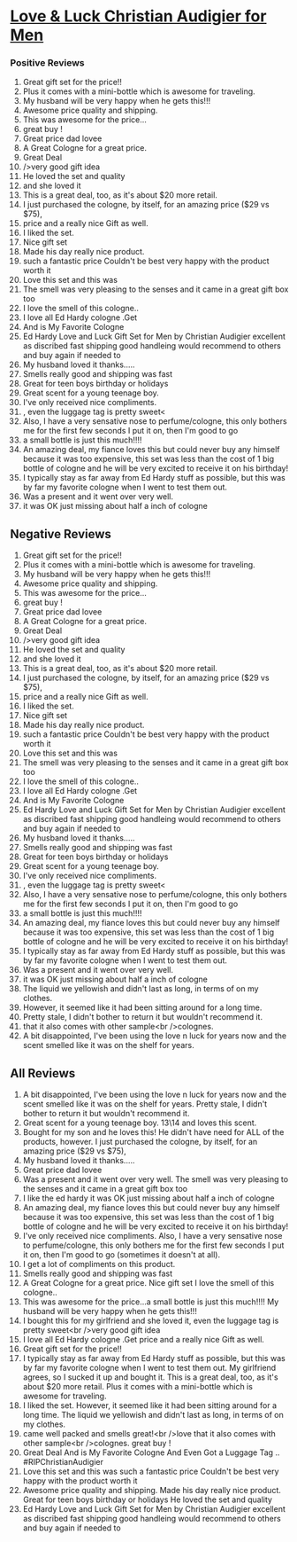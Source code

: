 # [Love &amp; Luck Christian Audigier for Men](https://products.checkmycream.com/products/Love-and-Luck-Christian-Audigier-for-Men.html)

### Positive Reviews

<ol>
      <li>Great gift set for the price!!</li>
      <li>Plus it comes with a mini-bottle which is awesome for traveling.</li>
      <li>My husband will be very happy when he gets this!!!</li>
      <li>Awesome price quality and shipping.</li>
      <li>This was awesome for the price...</li>
      <li>great buy !</li>
      <li>Great price dad lovee</li>
      <li>A Great Cologne for a great price.</li>
      <li>Great Deal</li>
      <li>/&gt;very good gift idea</li>
      <li>He loved the set and quality</li>
      <li>and she loved it</li>
      <li>This is a great deal, too, as it&#x27;s about $20 more retail.  </li>
      <li>I just purchased the cologne, by itself, for an amazing price ($29 vs $75),</li>
      <li>price and a really nice Gift as well.</li>
      <li>I liked the set.</li>
      <li>Nice gift set</li>
      <li>Made his day really nice product.</li>
      <li>such a fantastic price Couldn&#x27;t be best very happy with the product worth it</li>
      <li>Love this set and this was</li>
      <li>The smell was very pleasing to the senses and it came in a great gift box too</li>
      <li>I love the smell of this cologne..</li>
      <li>I love all Ed Hardy cologne .Get</li>
      <li>And is My Favorite Cologne</li>
      <li>Ed Hardy Love and Luck Gift Set for Men by Christian Audigier excellent as discribed fast shipping good handleing would recommend to others and buy again if needed to</li>
      <li>My husband loved it thanks.....</li>
      <li>Smells really good and shipping was fast</li>
      <li>Great for teen boys birthday or holidays  </li>
      <li>Great scent for a young teenage boy.</li>
      <li>I&#x27;ve only received nice compliments.</li>
      <li>, even the luggage tag is pretty sweet&lt;</li>
      <li>Also, I have a very sensative nose to perfume/cologne, this only bothers me for the first few seconds I put it on, then I&#x27;m good to go</li>
      <li>a small bottle is just this much!!!!</li>
      <li>An amazing deal, my fiance loves this but could never buy any himself because it was too expensive, this set was less than the cost of 1 big bottle of cologne and he will be very excited to receive it on his birthday!</li>
      <li>I typically stay as far away from Ed Hardy stuff as possible, but this was by far my favorite cologne when I went to test them out.  </li>
      <li>Was a present and it went over very well.  </li>
      <li>it was OK just missing about half a inch of cologne</li>
</ol>


<h2>Negative Reviews</h2>
<ol>
<li> Great gift set for the price!!</li>
<li> Plus it comes with a mini-bottle which is awesome for traveling.</li>
<li> My husband will be very happy when he gets this!!!</li>
<li> Awesome price quality and shipping.</li>
<li> This was awesome for the price...</li>
<li> great buy !</li>
<li> Great price dad lovee</li>
<li> A Great Cologne for a great price.</li>
<li> Great Deal</li>
<li> /&gt;very good gift idea</li>
<li> He loved the set and quality</li>
<li> and she loved it</li>
<li> This is a great deal, too, as it&#x27;s about $20 more retail.  </li>
<li> I just purchased the cologne, by itself, for an amazing price ($29 vs $75),</li>
<li> price and a really nice Gift as well.</li>
<li> I liked the set.</li>
<li> Nice gift set</li>
<li> Made his day really nice product.</li>
<li> such a fantastic price Couldn&#x27;t be best very happy with the product worth it</li>
<li> Love this set and this was</li>
<li> The smell was very pleasing to the senses and it came in a great gift box too</li>
<li> I love the smell of this cologne..</li>
<li> I love all Ed Hardy cologne .Get</li>
<li> And is My Favorite Cologne</li>
<li> Ed Hardy Love and Luck Gift Set for Men by Christian Audigier excellent as discribed fast shipping good handleing would recommend to others and buy again if needed to</li>
<li> My husband loved it thanks.....</li>
<li> Smells really good and shipping was fast</li>
<li> Great for teen boys birthday or holidays  </li>
<li> Great scent for a young teenage boy.</li>
<li> I&#x27;ve only received nice compliments.</li>
<li> , even the luggage tag is pretty sweet&lt;</li>
<li> Also, I have a very sensative nose to perfume/cologne, this only bothers me for the first few seconds I put it on, then I&#x27;m good to go</li>
<li> a small bottle is just this much!!!!</li>
<li> An amazing deal, my fiance loves this but could never buy any himself because it was too expensive, this set was less than the cost of 1 big bottle of cologne and he will be very excited to receive it on his birthday!</li>
<li> I typically stay as far away from Ed Hardy stuff as possible, but this was by far my favorite cologne when I went to test them out.  </li>
<li> Was a present and it went over very well.  </li>
<li> it was OK just missing about half a inch of cologne</li>
<li> The liquid we yellowish and didn&#x27;t last as long, in terms of on my clothes.</li>
<li> However, it seemed like it had been sitting around for a long time.</li>
<li> Pretty stale, I didn&#x27;t bother to return it but wouldn&#x27;t recommend it.</li>
<li> that it also comes with other sample&lt;br /&gt;colognes.</li>
<li> A bit disappointed, I&#x27;ve been using the love n luck for years now and the scent smelled like it was on the shelf for years.</li>
</ol>

<h2>All Reviews</h2>

<ol>
    <li> A bit disappointed, I&#x27;ve been using the love n luck for years now and the scent smelled like it was on the shelf for years. Pretty stale, I didn&#x27;t bother to return it but wouldn&#x27;t recommend it.</li>
    <li> Great scent for a young teenage boy. 13\14 and loves this scent.</li>
    <li> Bought for my son and he loves this!  He didn&#x27;t have need for ALL of the products, however.  I just purchased the cologne, by itself, for an amazing price ($29 vs $75),</li>
    <li> My husband loved it thanks.....</li>
    <li> Great price dad lovee</li>
    <li> Was a present and it went over very well.  The smell was very pleasing to the senses and it came in a great gift box too</li>
    <li> I like the ed hardy it was OK just missing about half a inch of cologne</li>
    <li> An amazing deal, my fiance loves this but could never buy any himself because it was too expensive, this set was less than the cost of 1 big bottle of cologne and he will be very excited to receive it on his birthday!</li>
    <li> I&#x27;ve only received nice compliments. Also, I have a very sensative nose to perfume/cologne, this only bothers me for the first few seconds I put it on, then I&#x27;m good to go (sometimes it doesn&#x27;t at all).</li>
    <li> I get a lot of compliments on this product.</li>
    <li> Smells really good and shipping was fast</li>
    <li> A Great Cologne for a great price. Nice gift set I love the smell of this cologne..</li>
    <li> This was awesome for the price...a small bottle is just this much!!!! My husband will be very happy when he gets this!!!</li>
    <li> I bought this for my girlfriend and she loved it, even the luggage tag is pretty sweet&lt;br /&gt;very good gift idea</li>
    <li> I love all Ed Hardy cologne .Get price and a really nice Gift as well.</li>
    <li> Great gift set for the price!!</li>
    <li> I typically stay as far away from Ed Hardy stuff as possible, but this was by far my favorite cologne when I went to test them out.  My girlfriend agrees, so I sucked it up and bought it.  This is a great deal, too, as it&#x27;s about $20 more retail.  Plus it comes with a mini-bottle which is awesome for traveling.</li>
    <li> I liked the set. However, it seemed like it had been sitting around for a long time. The liquid we yellowish and didn&#x27;t last as long, in terms of on my clothes.</li>
    <li> came well packed and smells great!&lt;br /&gt;love that it also comes with other sample&lt;br /&gt;colognes. great buy !</li>
    <li> Great Deal And is My Favorite Cologne And Even Got a Luggage Tag .. #RIPChristianAudigier</li>
    <li> Love this set and this was such a fantastic price Couldn&#x27;t be best very happy with the product worth it</li>
    <li> Awesome price quality and shipping. Made his day really nice product. Great for teen boys birthday or holidays  He loved the set and quality</li>
    <li> Ed Hardy Love and Luck Gift Set for Men by Christian Audigier excellent as discribed fast shipping good handleing would recommend to others and buy again if needed to</li>
</ol>




